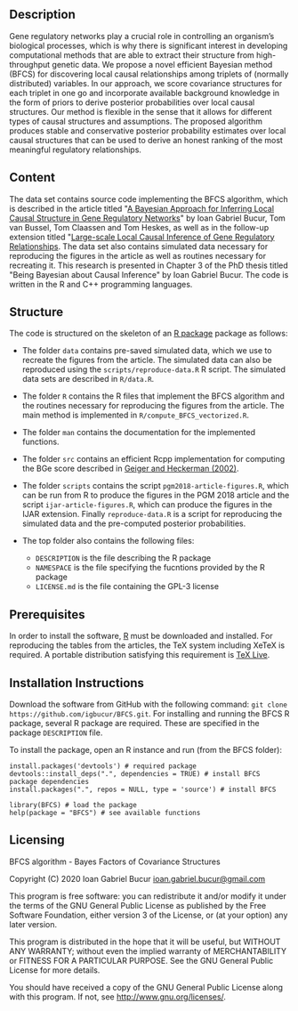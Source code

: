 ## Description
Gene regulatory networks play a crucial role in controlling an organism’s 
biological processes, which is why there is significant interest in developing 
computational methods that are able to extract their structure from high-throughput 
genetic data. We propose a novel efficient Bayesian method (BFCS) for discovering 
local causal relationships among triplets of (normally distributed) variables. In
our approach, we score covariance structures for each triplet in one go and incorporate
available background knowledge in the form of priors to derive posterior probabilities 
over local causal structures. Our method is flexible in the sense that it allows 
for different types of causal structures and assumptions. The proposed algorithm 
produces stable and conservative posterior probability estimates over local causal 
structures that can be used to derive an honest ranking of the most meaningful 
regulatory relationships.

## Content

The data set contains source code implementing the BFCS algorithm, which is 
described in the article titled "[A Bayesian Approach for Inferring Local Causal 
Structure in Gene Regulatory Networks](http://proceedings.mlr.press/v72/bucur18a.html)" 
by Ioan Gabriel Bucur, Tom van Bussel, Tom Claassen and Tom Heskes, as well as in
the follow-up extension titled "[Large-scale Local Causal Inference of Gene Regulatory
Relationships](https://doi.org/10.1016/j.ijar.2019.08.012). The data set also 
contains simulated data necessary for reproducing the figures in the article as 
well as routines necessary for recreating it. This research is presented in 
Chapter 3 of the PhD thesis titled "Being Bayesian about Causal Inference" by
Ioan Gabriel Bucur. The code is written in the R and C++ programming languages.

## Structure

The code is structured on the skeleton of an [R package](https://r-pkgs.org/index.html) 
package as follows:

- The folder `data` contains pre-saved simulated data, which we use to recreate
the figures from the article. The simulated data can also be reproduced using 
the `scripts/reproduce-data.R` R script. The simulated data sets are described in `R/data.R`.

- The folder `R` contains the R files that implement the BFCS algorithm and the 
routines necessary for reproducing the figures from the article. The main method
is implemented in `R/compute_BFCS_vectorized.R`.

- The folder `man` contains the documentation for the implemented functions.

- The folder `src` contains an efficient Rcpp implementation for computing the
BGe score described in [Geiger and Heckerman (2002)](https://projecteuclid.org/euclid.aos/1035844981).

- The folder `scripts` contains the script `pgm2018-article-figures.R`, which
can be run from R to produce the figures in the PGM 2018 article and the script
`ijar-article-figures.R`, which can produce the figures in the IJAR extension.
Finally `reproduce-data.R` is a script for reproducing the simulated data and
the pre-computed posterior probabilities.

- The top folder also contains the following files:
  - `DESCRIPTION` is the file describing the R package
  - `NAMESPACE` is the file specifying the fucntions provided by the R package
  - `LICENSE.md` is the file containing the GPL-3 license
  
## Prerequisites

In order to install the software, [R](https://cran.r-project.org/) must be 
downloaded and installed. For reproducing the tables from the articles, the TeX
system including XeTeX is required. A portable distribution satisfying this
requirement is [TeX Live](https://www.tug.org/texlive/).
  
## Installation Instructions

Download the software from GitHub with the following command:
`git clone https://github.com/igbucur/BFCS.git`. For installing and running the 
BFCS R package, several R package are required. These are specified in the 
package `DESCRIPTION` file.

To install the package, open an R instance and run (from the BFCS folder):
```
install.packages('devtools') # required package
devtools::install_deps(".", dependencies = TRUE) # install BFCS package dependencies
install.packages(".", repos = NULL, type = 'source') # install BFCS

library(BFCS) # load the package
help(package = "BFCS") # see available functions
```

## Licensing

BFCS algorithm - Bayes Factors of Covariance Structures

Copyright (C) 2020 Ioan Gabriel Bucur <ioan.gabriel.bucur@gmail.com>

This program is free software: you can redistribute it and/or modify
it under the terms of the GNU General Public License as published by
the Free Software Foundation, either version 3 of the License, or
(at your option) any later version.

This program is distributed in the hope that it will be useful,
but WITHOUT ANY WARRANTY; without even the implied warranty of
MERCHANTABILITY or FITNESS FOR A PARTICULAR PURPOSE.  See the
GNU General Public License for more details.

You should have received a copy of the GNU General Public License
along with this program.  If not, see <http://www.gnu.org/licenses/>.